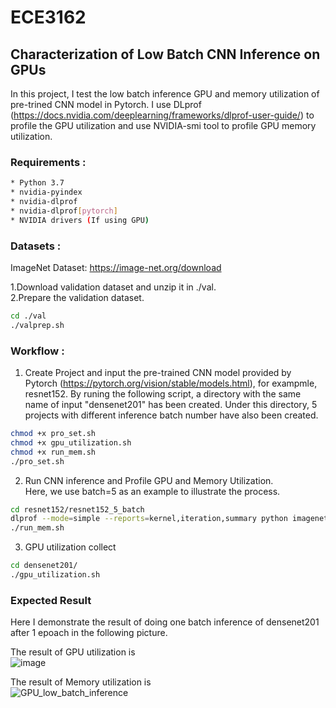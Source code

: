 # ECE3162

## Characterization of Low Batch CNN Inference on GPUs

In this project, I test the low batch inference GPU and memory utilization of pre-trined CNN model in Pytorch. I use DLprof (https://docs.nvidia.com/deeplearning/frameworks/dlprof-user-guide/) to profile the GPU utilization and use NVIDIA-smi tool to profile GPU memory utilization.

### Requirements :
```sh
* Python 3.7
* nvidia-pyindex
* nvidia-dlprof
* nvidia-dlprof[pytorch]
* NVIDIA drivers (If using GPU) 
```
### Datasets :
ImageNet Dataset: https://image-net.org/download <br>

1.Download validation dataset and unzip it in ./val.<br>
2.Prepare the validation dataset.<br>
```sh
cd ./val
./valprep.sh
```

### Workflow :
1. Create Project and input the pre-trained CNN model provided by Pytorch (https://pytorch.org/vision/stable/models.html), for exampmle, resnet152. By runing the following script, a directory with the same name of input "densenet201" has been created. Under this directory, 5 projects with different inference batch number have also been created.
```sh
chmod +x pro_set.sh
chmod +x gpu_utilization.sh
chmod +x run_mem.sh
./pro_set.sh
```

2. Run CNN inference and Profile GPU and Memory Utilization.<br>
Here, we use batch=5 as an example to illustrate the process.<br>
```sh
cd resnet152/resnet152_5_batch
dlprof --mode=simple --reports=kernel,iteration,summary python imagenet_test.py
./run_mem.sh
```

3. GPU utilization collect<br>
```sh
cd densenet201/
./gpu_utilization.sh
```

### Expected Result
Here I demonstrate the result of doing one batch inference of densenet201 after 1 epoach in the following picture.<br>

The result of GPU utilization is <br>
![image](https://user-images.githubusercontent.com/77606152/165711041-3a5c9ff3-0bd9-4a46-8d42-578abd3f152c.png)<br>

The result of Memory utilization is <br>
![GPU_low_batch_inference](https://user-images.githubusercontent.com/77606152/165711364-391dc69a-db8c-4b46-8caa-c0bb07f2ff3f.png)<br>
